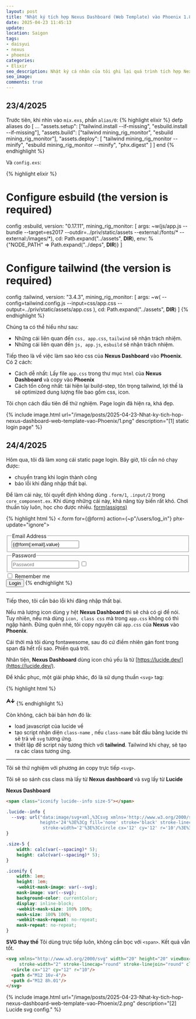```yaml
---
layout: post
title: "Nhật ký tích hợp Nexus Dashboard (Web Template) vào Phoenix 1.8"
date: 2025-04-23 11:45:13
update:
location: Saigon
tags:
- daisyui
- nexus
- phoenix
categories:
- Elixir
seo_description: Nhật ký cá nhân của tôi ghi lại quá trình tích hợp Nexus Dashboard vào Phoenix Web Framework 1.8
seo_image:
comments: true
---
```


## 23/4/2025
Trước tiên, khi nhìn vào `mix.exs`, phần `alias/0`:
{% highlight elixir %}
defp aliases do
  [
    ...
    "assets.setup": ["tailwind.install --if-missing", "esbuild.install --if-missing"],
    "assets.build": ["tailwind mining_rig_monitor", "esbuild mining_rig_monitor"],
    "assets.deploy": [
      "tailwind mining_rig_monitor --minify",
      "esbuild mining_rig_monitor --minify",
      "phx.digest"
    ]
  ]
end
{% endhighlight %}


Và `config.exs`:

{% highlight elixir %}
 # Configure esbuild (the version is required)
config :esbuild,
  version: "0.17.11",
  mining_rig_monitor: [
    args:
      ~w(js/app.js --bundle --target=es2017 --outdir=../priv/static/assets --external:/fonts/* --external:/images/*),
    cd: Path.expand("../assets", __DIR__),
    env: %{"NODE_PATH" => Path.expand("../deps", __DIR__)}
  ]

 # Configure tailwind (the version is required)
config :tailwind,
  version: "3.4.3",
  mining_rig_monitor: [
    args: ~w(
      --config=tailwind.config.js
      --input=css/app.css
      --output=../priv/static/assets/app.css
    ),
    cd: Path.expand("../assets", __DIR__)
  ]
{% endhighlight %}

Chúng ta có thể hiểu như sau:
- Những cái liên quan đến `css, app.css`, `tailwind` sẽ nhận trách nhiệm.
- Những cái liên quan đến `js, app.js`, `esbuild` sẽ nhận trách nhiệm.

Tiếp theo là về việc làm sao kéo css của **Nexus Dashboard** vào **Phoenix**. Có 2 cách:
- Cách dễ nhất: Lấy file `app.css` trong thư mục `html` của **Nexus Dashboard** và copy vào **Phoenix**
- Cách tốn công nhất: tái hiện lại build-step, tôn trọng tailwind, lợi thế là sẽ optimized dung lượng file bao gồm css, icon.

Tôi chọn cách đầu tiên để thử nghiệm. Page login đã hiện ra, khá đẹp.

{% include image.html url="/image/posts/2025-04-23-Nhat-ky-tich-hop-nexus-dashboard-web-template-vao-Phoenix/1.png" description="[1] static login page" %}

## 24/4/2025
Hôm qua, tôi đã làm xong cái static page login. Bây giờ, tôi cần nó chạy được:

- chuyển trang khi login thành công
- báo lỗi khi đăng nhập thất bại.

Để làm cái này, tôi quyết định không dùng `.form‌/1`, `.input/2` trong `core_component.ex`. Khi dùng những cái này, khả năng tùy biến rất khó.
Chơi thuần túy luôn, học cho được nhiều. [form(assigns)](https://hexdocs.pm/phoenix_live_view/Phoenix.Component.html#form/1)

{% highlight html %}
<.form for={@form} action={~p"/users/log_in"} phx-update="ignore">
 <fieldset class="fieldset">
   <legend class="fieldset-legend">Email Address</legend>
   <label class="input w-full focus:outline-0">
     <span class="iconify lucide--mail text-base-content/80 size-5"></span>
     <input class="grow focus:outline-0" placeholder="Email Address" type="email" name={@form[:email].name}  id={@form[:email].id} value={@form[:email].value} />
   </label>
 </fieldset>

 <fieldset class="fieldset">
   <legend class="fieldset-legend">Password</legend>
   <label class="input w-full focus:outline-0">
     <span class="iconify lucide--key-round text-base-content/80 size-5"></span>
     <input class="grow focus:outline-0" placeholder="Password" type="password" name={@form[:password].name} id={@form[:password].id} />
     <label class="swap btn btn-xs btn-ghost btn-circle text-base-content/60">
       <input type="checkbox" aria-label="Show password" data-password="password" />
       <span class="iconify lucide--eye swap-off size-4"></span>
       <span class="iconify lucide--eye-off swap-on size-4"></span>
     </label>
   </label>
 </fieldset>

 <div class="mt-4 flex items-center gap-3 md:mt-6">
   <input class="checkbox checkbox-sm checkbox-primary" aria-label="Checkbox example" type="checkbox" name={@form[:remember_me].name} id={@form[:remember_me].id} />
     <label for="agreement" class="text-sm">
       Remember me
     </label>
   </div>

 <button type="submit" class="btn btn-primary btn-wide mt-4 max-w-full gap-3 md:mt-6">
   <span class="iconify lucide--log-in size-4"></span>
   Login
 </button>
</.form>
{% endhighlight %}

---

Tiếp theo, tôi cần báo lỗi khi đăng nhập thất bại.

Nếu mà lượng icon dùng y hệt **Nexus Dashboard** thì sẽ chả có gì để nói. Tuy nhiên, nếu mà dùng `icon, class css` mà trong `app.css` không có thì ngập hành. Đừng quên nhé, tôi copy nguyên cái `app.css` của **Nexus** vào **Phoenix**.

Cái thời mà tôi dùng fontawesome, sau đó cứ điềm nhiên gán font trong span đã hết rồi sao. Phiền quá trời.

Nhân tiện, **Nexus Dashboard** dùng icon chủ yếu là từ [https://lucide.dev/](https://lucide.dev/).

Để khắc phục, một giải pháp khác, đó là sử dụng thuần `<svg>` tag:

{% highlight html %}
<!-- https://lucide.dev/icons/a-arrow-down -->
<svg xmlns="http://www.w3.org/2000/svg" width="24" height="24" viewBox="0 0 24 24" fill="none"
     stroke="currentColor" stroke-width="2" stroke-linecap="round" stroke-linejoin="round"
     class="lucide lucide-aarrow-down-icon lucide-a-arrow-down">
    <path d="M3.5 13h6"/>
    <path d="m2 16 4.5-9 4.5 9"/>
    <path d="M18 7v9"/>
    <path d="m14 12 4 4 4-4"/>
</svg>
{% endhighlight %}

Còn không, cách bài bản hơn đó là:

- load javascript của lucide về
- tạo script nhận diện `class-name` , nếu `class-name` bắt đầu bằng lucide thì sẽ trả về `svg` tương ứng.
- thiết lập để script này tương thích với **tailwind**. Tailwind khi chạy, sẽ tạo ra các class tương ứng.

---

Tôi sẽ thử nghiệm với phương án copy trực tiếp `<svg>`.

Tôi sẽ so sánh css class mà lấy từ **Nexus dashboard** và svg lấy từ **Lucide**

**Nexus Dashboard**
``` html
<span class="iconify lucide--info size-5"></span>
```

```css
.lucide--info {
  --svg: url("data:image/svg+xml,%3Csvg xmlns='http://www.w3.org/2000/svg' viewBox='0 0 24 24' width='24'
             height='24'%3E%3Cg fill='none' stroke='black' stroke-linecap='round' stroke-linejoin='round'
              stroke-width='2'%3E%3Ccircle cx='12' cy='12' r='10'/%3E%3Cpath d='M12 16v-4m0-4h.01'/%3E%3C/g%3E%3C/svg%3E");
}

.size-5 {
    width: calc(var(--spacing)* 5);
    height: calc(var(--spacing)* 5);
}

.iconify {
    width: 1em;
    height: 1em;
    -webkit-mask-image: var(--svg);
    mask-image: var(--svg);
    background-color: currentColor;
    display: inline-block;
    -webkit-mask-size: 100% 100%;
    mask-size: 100% 100%;
    -webkit-mask-repeat: no-repeat;
    mask-repeat: no-repeat;
}
```

**SVG thay thế**
Tôi dùng trực tiếp luôn, không cần bọc với `<span>`. Kết quả vẫn tốt.
```html
<svg xmlns="http://www.w3.org/2000/svg" width="20" height="20" viewBox="0 0 24 24" fill="none" stroke="currentColor"
     stroke-width="2" stroke-linecap="round" stroke-linejoin="round" class="lucide lucide-info-icon lucide-info">
  <circle cx="12" cy="12" r="10"/>
  <path d="M12 16v-4"/>
  <path d="M12 8h.01"/>
</svg>
```

{% include image.html url="/image/posts/2025-04-23-Nhat-ky-tich-hop-nexus-dashboard-web-template-vao-Phoenix/2.png" description="[2] Lucide svg config." %}
